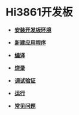 # Hi3861开发板<a name="ZH-CN_TOPIC_0000001171774078"></a>

-   **[安装开发板环境](quickstart-lite-steps-hi3861-setting.md)**  

-   **[新建应用程序](quickstart-lite-steps-hi3861-application-framework.md)**  

-   **[编译](quickstart-lite-steps-hi3861-building.md)**  

-   **[烧录](quickstart-lite-steps-hi3861-burn.md)**  

-   **[调试验证](quickstart-lite-steps-hi3861-debug.md)**  

-   **[运行](quickstart-lite-steps-hi3861-running.md)**  

-   **[常见问题](quickstart-lite-steps-hi3861-faqs.md)**  



